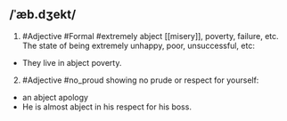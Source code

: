 ## /ˈæb.dʒekt/  
1. #Adjective #Formal
#extremely
abject [[misery]], poverty, failure, etc.
The state of being extremely unhappy, poor, unsuccessful, etc:

- They live in abject poverty. 

2. #Adjective
#no_proud
showing no prude or respect for yourself:

- an abject apology
- He is almost abject in his respect for his boss.
